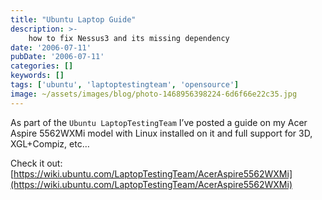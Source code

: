 ```yaml
---
title: "Ubuntu Laptop Guide"
description: >-
    how to fix Nessus3 and its missing dependency
date: '2006-07-11'
pubDate: '2006-07-11'
categories: []
keywords: []
tags: ['ubuntu', 'laptoptestingteam', 'opensource']
image: ~/assets/images/blog/photo-1468956398224-6d6f66e22c35.jpg
---
```


As part of the `Ubuntu LaptopTestingTeam` I’ve posted a guide on my Acer Aspire 5562WXMi model with Linux installed on it and full support for 3D, XGL+Compiz, etc…

Check it out: [https://wiki.ubuntu.com/LaptopTestingTeam/AcerAspire5562WXMi](https://wiki.ubuntu.com/LaptopTestingTeam/AcerAspire5562WXMi)
